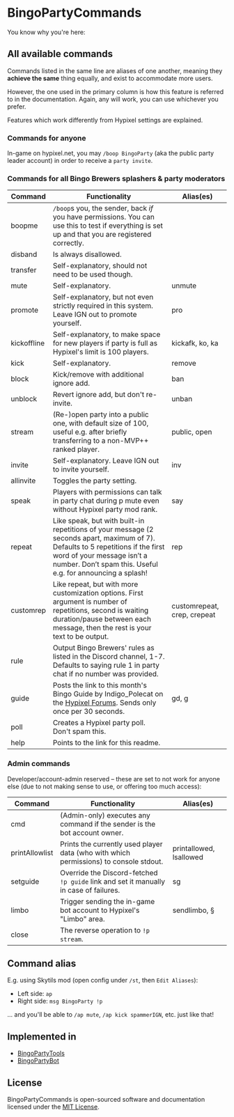 # BingoPartyCommands

You know why you're here:

## All available commands

Commands listed in the same line are aliases of one another, meaning they **achieve the same** thing equally, and exist to accommodate more users.

However, the one used in the primary column is how this feature is referred to in the documentation. Again, any will work, you can use whichever you prefer.

Features which work differently from Hypixel settings are explained.

### Commands for anyone

In-game on hypixel.net, you may `/boop BingoParty` (aka the public party leader account) in order to receive a `party invite`.

### Commands for all Bingo Brewers splashers & party moderators

|  Command    |                                                             Functionality                                                             |  Alias(es)      |
|-------------|---------------------------------------------------------------------------------------------------------------------------------------|-----------------|
| boopme      | `/boop`s you, the sender, back _if_ you have permissions. You can use this to test if everything is set up and that you are registered correctly.       |
| disband     | Is always disallowed.                                                                                                                 |                 |
| transfer    | Self-explanatory, should not need to be used though.                                                                                  |                 |
| mute        | Self-explanatory.                                                                                                                     | unmute          |
| promote     | Self-explanatory, but not even strictly required in this system. Leave IGN out to promote yourself.                                   | pro             |
| kickoffline | Self-explanatory, to make space for new players if party is full as Hypixel's limit is 100 players.                                   | kickafk, ko, ka |
| kick        | Self-explanatory.                                                                                                                     | remove          |
| block       | Kick/remove with additional ignore add.                                                                                               | ban             |
| unblock     | Revert ignore add, but don't re-invite.                                                                                               | unban           |
| stream      | (Re-)open party into a public one, with default size of 100, useful e.g. after briefly transferring to a non-MVP++ ranked player.     | public, open    |
| invite      | Self-explanatory. Leave IGN out to invite yourself.                                                                                   | inv             |
| allinvite   | Toggles the party setting.                                                                                                            |                 |
| speak       | Players with permissions can talk in party chat during p mute even without Hypixel party mod rank.                                    | say             |
| repeat      | Like speak, but with built-in repetitions of your message (2 seconds apart, maximum of 7). Defaults to 5 repetitions if the first word of your message isn’t a number. Don’t spam this. Useful e.g. for announcing a splash! | rep          |
| customrep   | Like repeat, but with more customization options. First argument is number of repetitions, second is waiting duration/pause between each message, then the rest is your text to be output. | customrepeat, crep, crepeat |
| rule        | Output Bingo Brewers' rules as listed in the Discord channel, 1-7. Defaults to saying rule 1 in party chat if no number was provided. |                 |
| guide       | Posts the link to this month's Bingo Guide by Indigo_Polecat on the [Hypixel Forums](https://hypixel.net). Sends only once per 30 seconds.    | gd, g           |
| poll        | Creates a Hypixel party poll. Don't spam this.                                                                                        |                 |
| help        | Points to the link for this readme.                                                                                                   |                 |


### Admin commands

Developer/account-admin reserved – these are set to not work for anyone else (due to not making sense to use, or offering too much access):

|  Command       |                                                             Functionality               |  Alias(es)              |
|----------------|-----------------------------------------------------------------------------------------|-------------------------|
| cmd            | (Admin-only) executes any command if the sender is the bot account owner.               |                         |
| printAllowlist | Prints the currently used player data (who with which permissions) to console stdout.   | printallowed, lsallowed |
| setguide       | Override the Discord-fetched `!p guide` link and set it manually in case of failures.   | sg                      |
| limbo          | Trigger sending the in-game bot account to Hypixel's "Limbo" area.                      | sendlimbo, §            |
| close          | The reverse operation to `!p stream`.                                                   |                         |


## Command alias

E.g. using Skytils mod (open config under `/st`, then `Edit Aliases`):
- Left side: `ap`
- Right side: `msg BingoParty !p`

… and you'll be able to `/ap mute`, `/ap kick spammerIGN`, etc. just like that!


## Implemented in

- [BingoPartyTools](https://github.com/aphased/BingoPartyTools)
- [BingoPartyBot](https://github.com/aphased/BingoPartyBot)


## License

BingoPartyCommands is open-sourced software and documentation licensed under the [MIT License](https://opensource.org/licenses/MIT).

